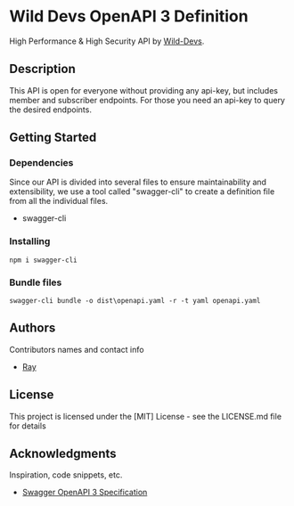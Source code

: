 # Wild Devs OpenAPI 3 Definition

High Performance & High Security API by [Wild-Devs](https://wild-devs.net).

## Description

This API is open for everyone without providing any api-key, but includes member and subscriber endpoints. For those you need an api-key to query the desired endpoints.

## Getting Started

### Dependencies

Since our API is divided into several files to ensure maintainability and extensibility, we use a tool called "swagger-cli" to create a definition file from all the individual files.

* swagger-cli

### Installing
```
npm i swagger-cli
```

### Bundle files
```
swagger-cli bundle -o dist\openapi.yaml -r -t yaml openapi.yaml
```

## Authors

Contributors names and contact info

* [Ray](mailto:ray@wild-devs.net)

## License

This project is licensed under the [MIT] License - see the LICENSE.md file for details

## Acknowledgments

Inspiration, code snippets, etc.
* [Swagger OpenAPI 3 Specification](https://swagger.io/docs/specification/about/)